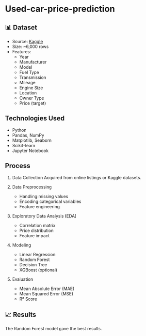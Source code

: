 # Used-car-price-prediction

## 📊 Dataset

- Source: [Kaggle](https://www.kaggle.com/) 
- Size: ~6,000 rows
- Features: 
  - Year  
  - Manufacturer  
  - Model  
  - Fuel Type  
  - Transmission  
  - Mileage  
  - Engine Size  
  - Location  
  - Owner Type  
  - Price (target)

##  Technologies Used

- Python
- Pandas, NumPy
- Matplotlib, Seaborn
- Scikit-learn
- Jupyter Notebook

##  Process

1. Data Collection 
   Acquired from online listings or Kaggle datasets.

2. Data Preprocessing 
   - Handling missing values  
   - Encoding categorical variables  
   - Feature engineering

3. Exploratory Data Analysis (EDA)
   - Correlation matrix  
   - Price distribution  
   - Feature impact

4. Modeling  
   - Linear Regression  
   - Random Forest  
   - Decision Tree  
   - XGBoost (optional)

5. Evaluation  
   - Mean Absolute Error (MAE)  
   - Mean Squared Error (MSE)  
   - R² Score

## 📈 Results

The Random Forest model gave the best results.



